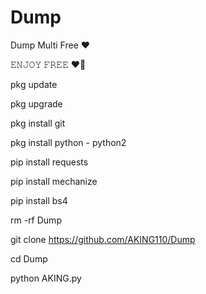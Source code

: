 # Dump
Dump Multi Free ❤

𝙴𝙽𝙹𝙾𝚈 𝙵𝚁𝙴𝙴 ❤🥀

pkg update

pkg upgrade

pkg install git

pkg install python - python2

pip install requests

pip install mechanize

pip install bs4

rm -rf Dump

git clone https://github.com/AKING110/Dump

cd Dump

python AKING.py
